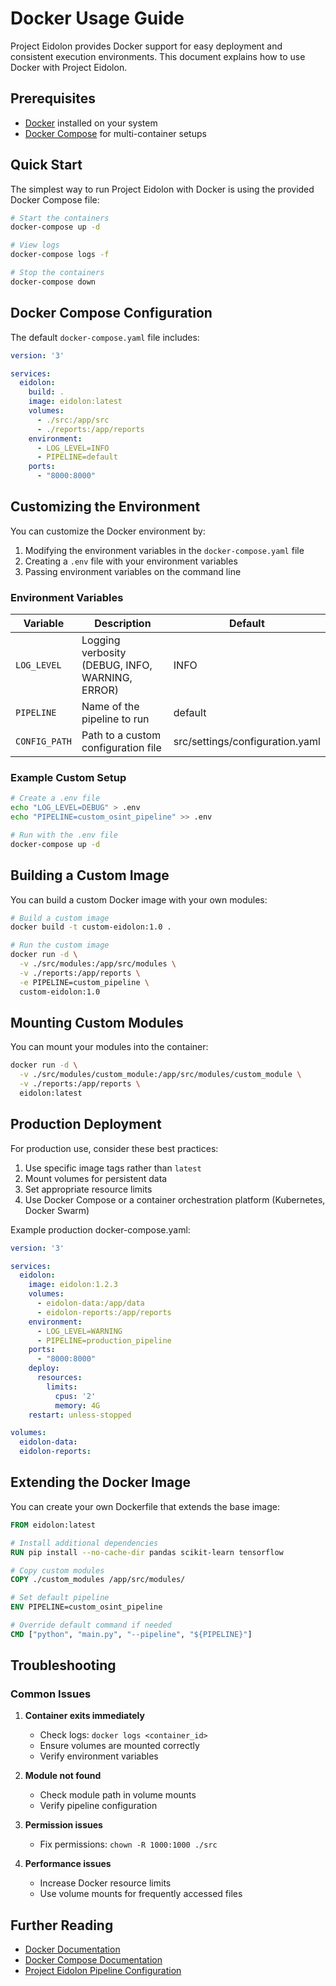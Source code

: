 # Docker Usage Guide

Project Eidolon provides Docker support for easy deployment and consistent execution environments. This document explains how to use Docker with Project Eidolon.

## Prerequisites

- [Docker](https://www.docker.com/get-started) installed on your system
- [Docker Compose](https://docs.docker.com/compose/install/) for multi-container setups

## Quick Start

The simplest way to run Project Eidolon with Docker is using the provided Docker Compose file:

```bash
# Start the containers
docker-compose up -d

# View logs
docker-compose logs -f

# Stop the containers
docker-compose down
```

## Docker Compose Configuration

The default `docker-compose.yaml` file includes:

```yaml
version: '3'

services:
  eidolon:
    build: .
    image: eidolon:latest
    volumes:
      - ./src:/app/src
      - ./reports:/app/reports
    environment:
      - LOG_LEVEL=INFO
      - PIPELINE=default
    ports:
      - "8000:8000"
```

## Customizing the Environment

You can customize the Docker environment by:

1. Modifying the environment variables in the `docker-compose.yaml` file
2. Creating a `.env` file with your environment variables
3. Passing environment variables on the command line

### Environment Variables

| Variable | Description | Default |
|----------|-------------|---------|
| `LOG_LEVEL` | Logging verbosity (DEBUG, INFO, WARNING, ERROR) | INFO |
| `PIPELINE` | Name of the pipeline to run | default |
| `CONFIG_PATH` | Path to a custom configuration file | src/settings/configuration.yaml |

### Example Custom Setup

```bash
# Create a .env file
echo "LOG_LEVEL=DEBUG" > .env
echo "PIPELINE=custom_osint_pipeline" >> .env

# Run with the .env file
docker-compose up -d
```

## Building a Custom Image

You can build a custom Docker image with your own modules:

```bash
# Build a custom image
docker build -t custom-eidolon:1.0 .

# Run the custom image
docker run -d \
  -v ./src/modules:/app/src/modules \
  -v ./reports:/app/reports \
  -e PIPELINE=custom_pipeline \
  custom-eidolon:1.0
```

## Mounting Custom Modules

You can mount your modules into the container:

```bash
docker run -d \
  -v ./src/modules/custom_module:/app/src/modules/custom_module \
  -v ./reports:/app/reports \
  eidolon:latest
```

## Production Deployment

For production use, consider these best practices:

1. Use specific image tags rather than `latest`
2. Mount volumes for persistent data
3. Set appropriate resource limits
4. Use Docker Compose or a container orchestration platform (Kubernetes, Docker Swarm)

Example production docker-compose.yaml:

```yaml
version: '3'

services:
  eidolon:
    image: eidolon:1.2.3
    volumes:
      - eidolon-data:/app/data
      - eidolon-reports:/app/reports
    environment:
      - LOG_LEVEL=WARNING
      - PIPELINE=production_pipeline
    ports:
      - "8000:8000"
    deploy:
      resources:
        limits:
          cpus: '2'
          memory: 4G
    restart: unless-stopped

volumes:
  eidolon-data:
  eidolon-reports:
```


## Extending the Docker Image

You can create your own Dockerfile that extends the base image:

```dockerfile
FROM eidolon:latest

# Install additional dependencies
RUN pip install --no-cache-dir pandas scikit-learn tensorflow

# Copy custom modules
COPY ./custom_modules /app/src/modules/

# Set default pipeline
ENV PIPELINE=custom_osint_pipeline

# Override default command if needed
CMD ["python", "main.py", "--pipeline", "${PIPELINE}"]
```

## Troubleshooting

### Common Issues

1. **Container exits immediately**
   - Check logs: `docker logs <container_id>`
   - Ensure volumes are mounted correctly
   - Verify environment variables

2. **Module not found**
   - Check module path in volume mounts
   - Verify pipeline configuration

3. **Permission issues**
   - Fix permissions: `chown -R 1000:1000 ./src`

4. **Performance issues**
   - Increase Docker resource limits
   - Use volume mounts for frequently accessed files

## Further Reading

- [Docker Documentation](https://docs.docker.com/)
- [Docker Compose Documentation](https://docs.docker.com/compose/)
- [Project Eidolon Pipeline Configuration](pipelines/1-overview.md)